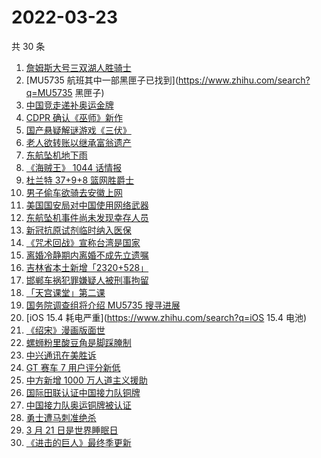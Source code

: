# 2022-03-23

共 30 条

<!-- BEGIN -->
<!-- 最后更新时间 Wed Mar 23 2022 23:07:48 GMT+0800 (China Standard Time) -->

1. [詹姆斯大号三双湖人胜骑士](https://www.zhihu.com/search?q=湖人)
1. [MU5735 航班其中一部黑匣子已找到](https://www.zhihu.com/search?q=MU5735 黑匣子)
1. [中国竞走递补奥运金牌](https://www.zhihu.com/search?q=竞走金牌)
1. [CDPR 确认《巫师》新作](https://www.zhihu.com/search?q=巫师3)
1. [国产悬疑解谜游戏《三伏》](https://www.zhihu.com/search?q=三伏)
1. [老人欲转账以继承富翁遗产](https://www.zhihu.com/search?q=老人被骗)
1. [东航坠机地下雨](https://www.zhihu.com/search?q=东航坠机地下雨)
1. [《海贼王》 1044 话情报](https://www.zhihu.com/search?q=海贼王1044)
1. [杜兰特 37+9+8 篮网胜爵士](https://www.zhihu.com/search?q=篮网)
1. [男子偷车欲骑去安徽上网](https://www.zhihu.com/search?q=男子偷车上网)
1. [美国国安局对中国使用网络武器](https://www.zhihu.com/search?q=美国国安局)
1. [东航坠机事件尚未发现幸存人员](https://www.zhihu.com/search?q=暂未发现幸存人员)
1. [新冠抗原试剂临时纳入医保](https://www.zhihu.com/search?q=新冠抗原试剂)
1. [《咒术回战》宣称台湾是国家](https://www.zhihu.com/search?q=咒术回战)
1. [离婚冷静期内离婚不成先立遗嘱](https://www.zhihu.com/search?q=离婚冷静期遗嘱)
1. [吉林省本土新增「2320+528」](https://www.zhihu.com/search?q=吉林疫情)
1. [邯郸车祸犯罪嫌疑人被刑事拘留](https://www.zhihu.com/search?q=邯郸车祸)
1. [「天宫课堂」第二课](https://www.zhihu.com/search?q=天宫课堂)
1. [国务院调查组将介绍 MU5735 搜寻进展](https://www.zhihu.com/search?q=MU5735)
1. [iOS 15.4 耗电严重](https://www.zhihu.com/search?q=iOS 15.4 电池)
1. [《绍宋》漫画版面世](https://www.zhihu.com/search?q=绍宋漫画)
1. [螺蛳粉里酸豆角是脚踩腌制](https://www.zhihu.com/search?q=酸豆角)
1. [中兴通讯在美胜诉](https://www.zhihu.com/search?q=中兴通讯)
1. [GT 赛车 7 用户评分新低](https://www.zhihu.com/search?q=GT赛车7)
1. [中方新增 1000 万人道主义援助](https://www.zhihu.com/search?q=人道主义援助)
1. [国际田联认证中国接力队铜牌](https://www.zhihu.com/search?q=中国接力队铜牌)
1. [中国接力队奥运铜牌被认证](https://www.zhihu.com/search?q=中国接力队)
1. [勇士遭马刺准绝杀](https://www.zhihu.com/search?q=勇士)
1. [3 月 21 日是世界睡眠日](https://www.zhihu.com/search?q=世界睡眠日)
1. [《进击的巨人》最终季更新](https://www.zhihu.com/search?q=进击的巨人)

<!-- END -->

